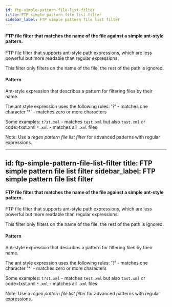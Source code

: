 ```yaml
---
id: ftp-simple-pattern-file-list-filter
title: FTP simple pattern file list filter
sidebar_label: FTP simple pattern file list filter
---
```

#### FTP file filter that matches the name of the file against a simple ant-style pattern.
FTP file filter that supports ant-style path expressions, which are less powerful but more readable than regular expressions.

This filter only filters on the name of the file, the rest of the path is ignored.

#### Pattern
Ant-style expression that describes a pattern for filtering files by their name. 

The ant style expression uses the following rules:
'?' - matches one character
'*' - matches zero or more characters

Some examples:
<code>t?st.xml</code> - matches <code>test.xml</code> but also <code>tast.xml</code> or code>txst.xml</code>
<code>*.xml</code> - matches all <code>.xml</code> files 

Note: Use a <i>regex pattern file list filter</i> for advanced patterns with regular expressions.

---
id: ftp-simple-pattern-file-list-filter
title: FTP simple pattern file list filter
sidebar_label: FTP simple pattern file list filter
---
#### FTP file filter that matches the name of the file against a simple ant-style pattern.
FTP file filter that supports ant-style path expressions, which are less powerful but more readable than regular expressions.

This filter only filters on the name of the file, the rest of the path is ignored.

#### Pattern
Ant-style expression that describes a pattern for filtering files by their name. 

The ant style expression uses the following rules:
'?' - matches one character
'*' - matches zero or more characters

Some examples:
<code>t?st.xml</code> - matches <code>test.xml</code> but also <code>tast.xml</code> or code>txst.xml</code>
<code>*.xml</code> - matches all <code>.xml</code> files 

Note: Use a <i>regex pattern file list filter</i> for advanced patterns with regular expressions.


